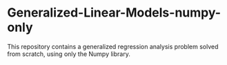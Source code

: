 # Generalized-Linear-Models-numpy-only
This repository contains a generalized regression analysis problem solved from scratch, using only the Numpy library.
